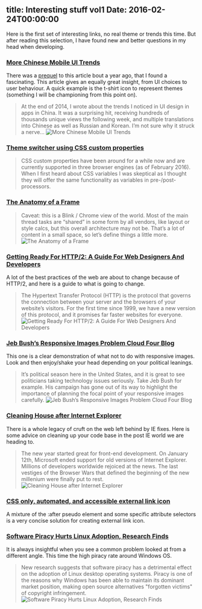 title: Interesting stuff vol1
Date: 2016-02-24T00:00:00
---

Here is the first set of interesting links, no real theme or trends this time. But after reading this selection, I have found new and better questions in my head when developing.  

### [More Chinese Mobile UI Trends](http://dangrover.com/blog/2016/01/31/more-chinese-mobile-ui-trends.html)

There was a [prequel](http://dangrover.com/blog/2014/12/01/chinese-mobile-app-ui-trends.html) to this article bout a year ago, that I found a fascinating. This article gives an equally great insight, from UI choices to user behaviour. A quick example is the t-shirt icon to represent themes (something I will be championing from this point on).

> At the end of 2014, I wrote about the trends I noticed in UI design in apps in China. It was a surprising hit, receiving hundreds of thousands unique views the following week, and multiple translations into Chinese as well as Russian and Korean.  I’m not sure why it struck a nerve...
![More Chinese Mobile UI Trends](undefined)

### [Theme switcher using CSS custom properties](https://justmarkup.com/log/2016/02/theme-switcher-using-css-custom-properties/) 

> CSS custom properties have been around for a while now and are currently supported in three browser engines (as of February 2016). When I first heard about CSS variables I was skeptical as I thought they will offer the same functionality as variables in pre-/post-processors.

### [The Anatomy of a Frame](https://aerotwist.com/blog/the-anatomy-of-a-frame/)

>Caveat: this is a Blink / Chrome view of the world. Most of the main thread tasks are “shared” in some form by all vendors, like layout or style calcs, but this overall architecture may not be.  That’s a lot of content in a small space, so let’s define things a little more.
![The Anatomy of a Frame](undefined) 
 
### [Getting Ready For HTTP/2: A Guide For Web Designers And Developers](https://www.smashingmagazine.com/2016/02/getting-ready-for-http2/)

A lot of the best practices of the web are about to change because of HTTP/2, and here is a guide to what is going to change.

>The Hypertext Transfer Protocol (HTTP) is the protocol that governs the connection between your server and the browsers of your website’s visitors. For the first time since 1999, we have a new version of this protocol, and it promises far faster websites for everyone.
![Getting Ready For HTTP/2: A Guide For Web Designers And Developers](undefined)
  
### [Jeb Bush’s Responsive Images Problem Cloud Four Blog](http://blog.cloudfour.com/jeb-bushs-responsive-images-problem/?utm_source=SitePoint&utm_medium=email&utm_campaign=Versioning)

This one is a clear demonstration of what not to do with responsive images. Look and then enjoy/shake your head depending on your political leanings.

>It’s political season here in the United States, and it is great to see politicians taking technology issues seriously.  Take Jeb Bush for example. His campaign has gone out of its way to highlight the importance of planning the focal point of your responsive images carefully.
![Jeb Bush’s Responsive Images Problem Cloud Four Blog](undefined)
 
### [Cleaning House after Internet Explorer](http://www.sitepoint.com/cleaning-house-after-internet-explorer/)

There is a whole legacy of cruft on the web left behind by IE fixes. Here is some advice on cleaning up your code base in the post IE world we are heading to.

>The new year started great for front-end development. On January 12th, Microsoft ended support for old versions of Internet Explorer. Millions of developers worldwide rejoiced at the news. The last vestiges of the Browser Wars that defined the beginning of the new millenium were finally put to rest.
![Cleaning House after Internet Explorer](undefined)
 
### [CSS only, automated, and accessible external link icon](http://codepen.io/simevidas/pen/MKdmeV)

A mixture of the :after pseudo element and some specific attribute selectors is a very concise solution for creating external link icon.
 
### [Software Piracy Hurts Linux Adoption, Research Finds](https://torrentfreak.com/software-piracy-hurts-linux-adoption-research-finds-160221/)

It is always insightful when you see a common problem looked at from a different angle. This time the high piracy rate around Windows OS.

>New research suggests that software piracy has a detrimental effect on the adoption of Linux desktop operating systems. Piracy is one of the reasons why Windows has been able to maintain its dominant market position, making open source alternatives "forgotten victims" of copyright infringement.
![Software Piracy Hurts Linux Adoption, Research Finds](undefined)

